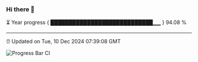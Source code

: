 ### Hi there 👋

⏳ Year progress { ████████████████████████████▁▁ } 94.08 %

---

⏰ Updated on Tue, 10 Dec 2024 07:39:08 GMT

![Progress Bar CI](https://github.com/IshwaranRudhara/GIT-ACTION/workflows/Progress%20Bar%20CI/badge.svg)
